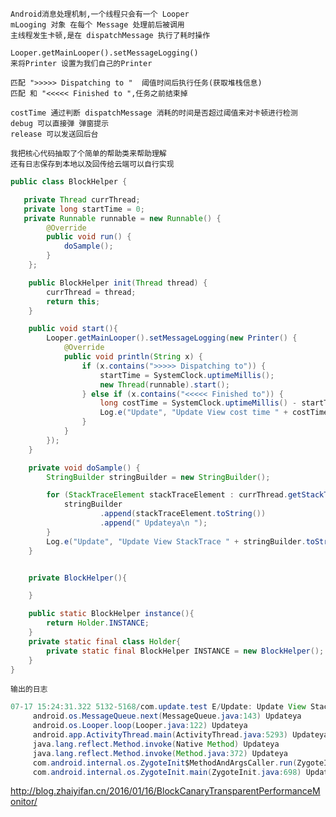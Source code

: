 

    Android消息处理机制,一个线程只会有一个 Looper 
    mLooging 对象 在每个 Message 处理前后被调用
    主线程发生卡顿,是在 dispatchMessage 执行了耗时操作

    Looper.getMainLooper().setMessageLogging()
    来将Printer 设置为我们自己的Printer

    匹配 ">>>>> Dispatching to "  阈值时间后执行任务(获取堆栈信息)
    匹配 和 "<<<<< Finished to ",任务之前结束掉

    costTime 通过判断 dispatchMessage 消耗的时间是否超过阈值来对卡顿进行检测
    debug 可以直接弹 弹窗提示
    release 可以发送回后台

    我把核心代码抽取了个简单的帮助类来帮助理解
    还有日志保存到本地以及回传给云端可以自行实现

``` java
public class BlockHelper {

   private Thread currThread;
   private long startTime = 0;
   private Runnable runnable = new Runnable() {
        @Override
        public void run() {
            doSample();
        }
    };

    public BlockHelper init(Thread thread) {
        currThread = thread;
        return this;
    }

    public void start(){
        Looper.getMainLooper().setMessageLogging(new Printer() {
            @Override
            public void println(String x) {
                if (x.contains(">>>>> Dispatching to")) {
                    startTime = SystemClock.uptimeMillis();
                    new Thread(runnable).start();
                } else if (x.contains("<<<<< Finished to")) {
                    long costTime = SystemClock.uptimeMillis() - startTime;
                    Log.e("Update", "Update View cost time " + costTime + " x = " + x);
                }
            }
        });
    }

    private void doSample() {
        StringBuilder stringBuilder = new StringBuilder();

        for (StackTraceElement stackTraceElement : currThread.getStackTrace()) {
            stringBuilder
                    .append(stackTraceElement.toString())
                    .append(" Updateya\n ");
        }
        Log.e("Update", "Update View StackTrace " + stringBuilder.toString());
    }


    private BlockHelper(){

    }

    public static BlockHelper instance(){
        return Holder.INSTANCE;
    }
    private static final class Holder{
        private static final BlockHelper INSTANCE = new BlockHelper();
    }
}
```
    
    输出的日志

``` java
07-17 15:24:31.322 5132-5168/com.update.test E/Update: Update View StackTrace android.os.MessageQueue.nativePollOnce(Native Method) Updateya
     android.os.MessageQueue.next(MessageQueue.java:143) Updateya
     android.os.Looper.loop(Looper.java:122) Updateya
     android.app.ActivityThread.main(ActivityThread.java:5293) Updateya
     java.lang.reflect.Method.invoke(Native Method) Updateya
     java.lang.reflect.Method.invoke(Method.java:372) Updateya
     com.android.internal.os.ZygoteInit$MethodAndArgsCaller.run(ZygoteInit.java:903) Updateya
     com.android.internal.os.ZygoteInit.main(ZygoteInit.java:698) Updateya
```
http://blog.zhaiyifan.cn/2016/01/16/BlockCanaryTransparentPerformanceMonitor/